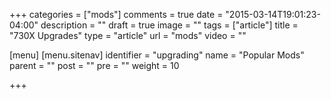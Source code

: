 +++
categories = ["mods"]
comments = true
date = "2015-03-14T19:01:23-04:00"
description = ""
draft = true
image = ""
tags = ["article"]
title = "730X Upgrades"
type = "article"
url = "mods"
video = ""

[menu]
  [menu.sitenav]
    identifier = "upgrading"
    name = "Popular Mods"
    parent = ""
    post = ""
    pre = ""
    weight = 10

+++

